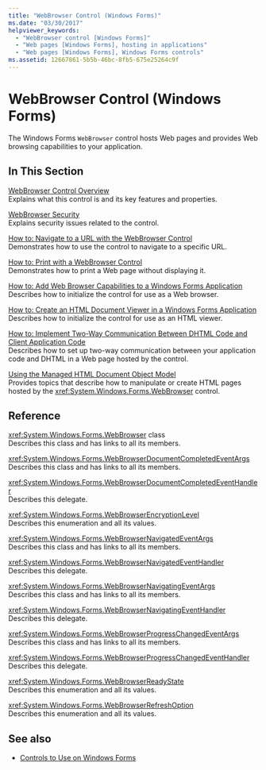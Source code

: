 ```yaml
---
title: "WebBrowser Control (Windows Forms)"
ms.date: "03/30/2017"
helpviewer_keywords: 
  - "WebBrowser control [Windows Forms]"
  - "Web pages [Windows Forms], hosting in applications"
  - "Web pages [Windows Forms], Windows Forms controls"
ms.assetid: 12667861-5b5b-46bc-8fb5-675e25264c9f
---
```

# WebBrowser Control (Windows Forms)
The Windows Forms `WebBrowser` control hosts Web pages and provides Web browsing capabilities to your application.  
  
## In This Section  
 [WebBrowser Control Overview](../../../../docs/framework/winforms/controls/webbrowser-control-overview.md)  
 Explains what this control is and its key features and properties.  
  
 [WebBrowser Security](../../../../docs/framework/winforms/controls/webbrowser-security.md)  
 Explains security issues related to the control.  
  
 [How to: Navigate to a URL with the WebBrowser Control](../../../../docs/framework/winforms/controls/how-to-navigate-to-a-url-with-the-webbrowser-control.md)  
 Demonstrates how to use the control to navigate to a specific URL.  
  
 [How to: Print with a WebBrowser Control](../../../../docs/framework/winforms/controls/how-to-print-with-a-webbrowser-control.md)  
 Demonstrates how to print a Web page without displaying it.  
  
 [How to: Add Web Browser Capabilities to a Windows Forms Application](../../../../docs/framework/winforms/controls/how-to-add-web-browser-capabilities-to-a-windows-forms-application.md)  
 Describes how to initialize the control for use as a Web browser.  
  
 [How to: Create an HTML Document Viewer in a Windows Forms Application](../../../../docs/framework/winforms/controls/how-to-create-an-html-document-viewer-in-a-windows-forms-application.md)  
 Describes how to initialize the control for use as an HTML viewer.  
  
 [How to: Implement Two-Way Communication Between DHTML Code and Client Application Code](../../../../docs/framework/winforms/controls/implement-two-way-com-between-dhtml-and-client.md)  
 Describes how to set up two-way communication between your application code and DHTML in a Web page hosted by the control.  
  
 [Using the Managed HTML Document Object Model](../../../../docs/framework/winforms/controls/using-the-managed-html-document-object-model.md)  
 Provides topics that describe how to manipulate or create HTML pages hosted by the <xref:System.Windows.Forms.WebBrowser> control.  
  
## Reference  
 <xref:System.Windows.Forms.WebBrowser> class  
 Describes this class and has links to all its members.  
  
 <xref:System.Windows.Forms.WebBrowserDocumentCompletedEventArgs>  
 Describes this class and has links to all its members.  
  
 <xref:System.Windows.Forms.WebBrowserDocumentCompletedEventHandler>  
 Describes this delegate.  
  
 <xref:System.Windows.Forms.WebBrowserEncryptionLevel>  
 Describes this enumeration and all its values.  
  
 <xref:System.Windows.Forms.WebBrowserNavigatedEventArgs>  
 Describes this class and has links to all its members.  
  
 <xref:System.Windows.Forms.WebBrowserNavigatedEventHandler>  
 Describes this delegate.  
  
 <xref:System.Windows.Forms.WebBrowserNavigatingEventArgs>  
 Describes this class and has links to all its members.  
  
 <xref:System.Windows.Forms.WebBrowserNavigatingEventHandler>  
 Describes this delegate.  
  
 <xref:System.Windows.Forms.WebBrowserProgressChangedEventArgs>  
 Describes this class and has links to all its members.  
  
 <xref:System.Windows.Forms.WebBrowserProgressChangedEventHandler>  
 Describes this delegate.  
  
 <xref:System.Windows.Forms.WebBrowserReadyState>  
 Describes this enumeration and all its values.  
  
 <xref:System.Windows.Forms.WebBrowserRefreshOption>  
 Describes this enumeration and all its values.  
  
## See also
- [Controls to Use on Windows Forms](../../../../docs/framework/winforms/controls/controls-to-use-on-windows-forms.md)
